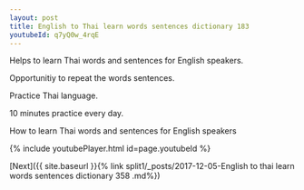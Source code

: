 ```yaml
---
layout: post
title: English to Thai learn words sentences dictionary 183 
youtubeId: q7yQ0w_4rqE
---
```

 
 
Helps to learn Thai words and sentences for English speakers.

Opportunitiy to repeat the words sentences. 

Practice Thai language. 
 
10 minutes practice every day. 
 
How to learn Thai words and sentences for English speakers 
 
{% include youtubePlayer.html id=page.youtubeId %}
 
 
[Next]({{ site.baseurl }}{% link  split1/_posts/2017-12-05-English to thai learn words sentences dictionary 358 .md%})
 
